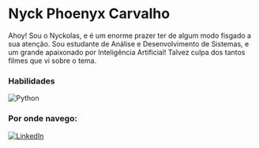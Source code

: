 # Nyck Phoenyx Carvalho

Ahoy! Sou o Nyckolas, e é um enorme prazer ter de algum modo fisgado a sua atenção. Sou estudante de Análise e Desenvolvimento 
de Sistemas, e um grande apaixonado por Inteligência Artificial! Talvez culpa dos tantos filmes que vi sobre o tema. 


### Habilidades

![Python](https://img.shields.io/badge/Python-000?style=for-the-badge&logo=python)


### Por onde navego: 

[![LinkedIn](https://img.shields.io/badge/-LinkedIn-000?style=for-the-badge&logo=linkedin&logoColor=30A3DC)](https://www.linkedin.com/in/nyckolas-phoenyx-carvalho-02bb341b2/)


